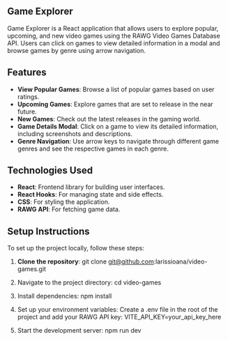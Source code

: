 ## Game Explorer

Game Explorer is a React application that allows users to explore popular, upcoming, and new video games using the RAWG Video Games Database API. Users can click on games to view detailed information in a modal and browse games by genre using arrow navigation.

## Features

- **View Popular Games**: Browse a list of popular games based on user ratings.
- **Upcoming Games**: Explore games that are set to release in the near future.
- **New Games**: Check out the latest releases in the gaming world.
- **Game Details Modal**: Click on a game to view its detailed information, including screenshots and descriptions.
- **Genre Navigation**: Use arrow keys to navigate through different game genres and see the respective games in each genre.

## Technologies Used

- **React**: Frontend library for building user interfaces.
- **React Hooks**: For managing state and side effects.
- **CSS**: For styling the application.
- **RAWG API**: For fetching game data.

## Setup Instructions

To set up the project locally, follow these steps:

1. **Clone the repository**:
     git clone git@github.com:larissioana/video-games.git
  
2. Navigate to the project directory:
    cd video-games

3. Install dependencies:
    npm install
   
4. Set up your environment variables:
    Create a .env file in the root of the project and add your RAWG API key:
    VITE_API_KEY=your_api_key_here

5. Start the development server:
     npm run dev
